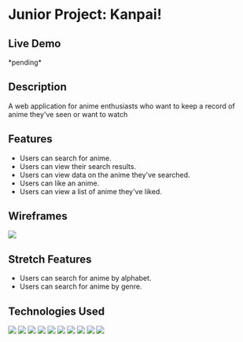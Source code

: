 <h1>Junior Project: Kanpai!</h1>

<h2>Live Demo</h2>
*pending*

<h2>Description</h2>
<p>A web application for anime enthusiasts who want to keep a record of anime they've seen or want to watch </p>

<h2>Features</h2>
<ul>
  <li>Users can search for anime.</li>
  <li>Users can view their search results.</li>
  <li>Users can view data on the anime they've searched.</li>
  <li>Users can like an anime.</li>
  <li>Users can view a list of anime they've liked.</li>
 </ul>
 
<h2>Wireframes</h2>
<a href="https://www.figma.com/file/UUbnl4FHWf4vazrn82RG4D/Jonathan-Trang---Junior-Project%3A-Kanpai!">
  <img src="https://img.shields.io/badge/Figma-F24E1E?style=for-the-badge&logo=figma&logoColor=white">
</a>

<h2>Stretch Features</h2>
<ul>
  <li>Users can search for anime by alphabet.</li>
  <li>Users can search for anime by genre.</li>
</ul>

<h2>Technologies Used</h2>
<img src="https://img.shields.io/badge/CSS3-1572B6?style=for-the-badge&logo=css3&logoColor=white">
<img src="https://img.shields.io/badge/eslint-3A33D1?style=for-the-badge&logo=eslint&logoColor=white">
<img src="https://img.shields.io/badge/HTML5-E34F26?style=for-the-badge&logo=html5&logoColor=white">
<img src="https://img.shields.io/badge/JavaScript-323330?style=for-the-badge&logo=javascript&logoColor=F7DF1E">
<img src="https://img.shields.io/badge/jQuery-0769AD?style=for-the-badge&logo=jquery&logoColor=white">
<img src="https://img.shields.io/badge/json-5E5C5C?style=for-the-badge&logo=json&logoColor=white">
<img src="https://img.shields.io/badge/npm-CB3837?style=for-the-badge&logo=npm&logoColor=white">
<img src="https://img.shields.io/badge/React-20232A?style=for-the-badge&logo=react&logoColor=61DAFB">
<img src="https://img.shields.io/badge/stylelint-000?style=for-the-badge&logo=stylelint&logoColor=white">
<img src="https://img.shields.io/badge/Webpack-8DD6F9?style=for-the-badge&logo=Webpack&logoColor=white">

